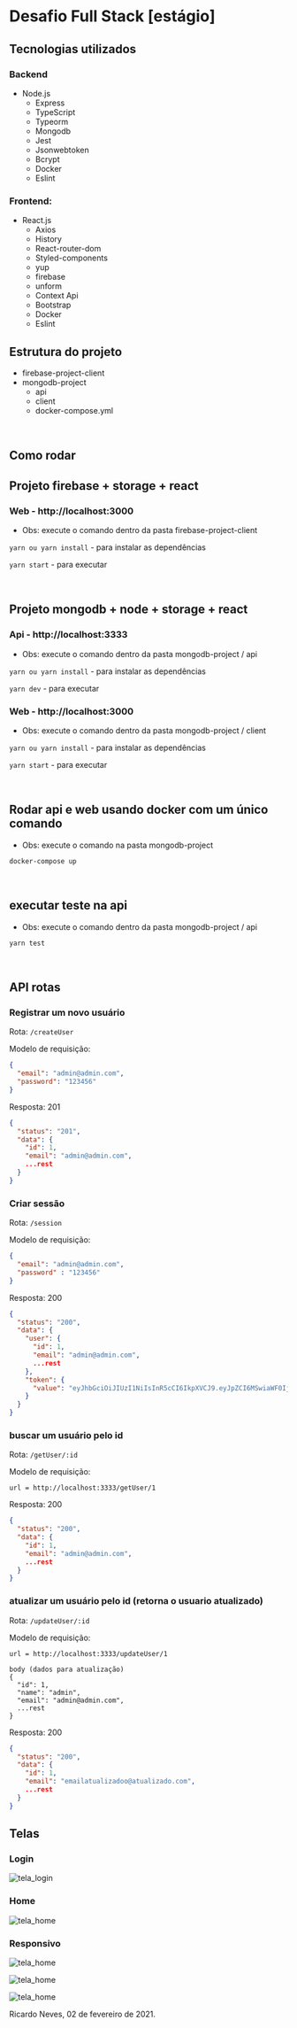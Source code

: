 # Desafio Full Stack [estágio]

## Tecnologias utilizados

### Backend
- Node.js
  - Express
  - TypeScript
  - Typeorm
  - Mongodb
  - Jest
  - Jsonwebtoken
  - Bcrypt
  - Docker
  - Eslint

### Frontend:
 - React.js
   - Axios
   - History
   - React-router-dom
   - Styled-components
   - yup
   - firebase
   - unform
   - Context Api
   - Bootstrap
   - Docker
   - Eslint

## Estrutura do projeto
- firebase-project-client
- mongodb-project
  - api
  - client
  - docker-compose.yml

<br />
  
## Como rodar 
## Projeto firebase + storage + react

### Web - http://<span></span>localhost:3000
- Obs: execute o comando dentro da pasta firebase-project-client

`yarn ou yarn install` - para instalar as dependências

`yarn start` - para executar

<br />

## Projeto mongodb + node + storage + react

### Api - http://<span></span>localhost:3333
- Obs: execute o comando dentro da pasta mongodb-project / api 

`yarn ou yarn install` - para instalar as dependências

`yarn dev` - para executar

### Web - http://<span></span>localhost:3000
- Obs: execute o comando dentro da pasta mongodb-project / client

`yarn ou yarn install` - para instalar as dependências

`yarn start` - para executar

<br />

## Rodar api e web usando docker com um único comando
- Obs: execute o comando na pasta mongodb-project

`docker-compose up`

<br />

## executar teste na api
- Obs: execute o comando dentro da pasta mongodb-project / api

`yarn test`

<br />

## API rotas

### Registrar um novo usuário

Rota:
`/createUser
`

Modelo de requisição:
```json
{
  "email": "admin@admin.com",
  "password": "123456"
}
```

Resposta: 201
```json
{
  "status": "201",
  "data": {
    "id": 1,
    "email": "admin@admin.com",
    ...rest
  }
}
```

### Criar sessão

Rota:
`/session`

Modelo de requisição:
```json
{
  "email": "admin@admin.com",
  "password" : "123456"
}
```

Resposta: 200
```json
{
  "status": "200",
  "data": {
    "user": {
      "id": 1,
      "email": "admin@admin.com",
      ...rest
    },
    "token": {
      "value": "eyJhbGciOiJIUzI1NiIsInR5cCI6IkpXVCJ9.eyJpZCI6MSwiaWF0IjoxNjAwMzUyMzc2LCJleHAiOjE2MDA1MjUxNzZ9.wioT2DD5EEP_qMHcw7oEjWCFW3rSpAeg1e6YHDHiEfQ"
    }
  }
}
```

### buscar um usuário pelo id

Rota:
`/getUser/:id
`

Modelo de requisição:
```
url = http://localhost:3333/getUser/1
```

Resposta: 200
```json
{
  "status": "200",
  "data": {
    "id": 1,
    "email": "admin@admin.com",
    ...rest
  }
}
```

### atualizar um usuário pelo id (retorna o usuario atualizado)

Rota:
`/updateUser/:id
`

Modelo de requisição:
```
url = http://localhost:3333/updateUser/1

body (dados para atualização)
{
  "id": 1,
  "name": "admin",
  "email": "admin@admin.com",
  ...rest
}
```

Resposta: 200
```json
{
  "status": "200",
  "data": {
    "id": 1,
    "email": "emailatualizadoo@atualizado.com",
    ...rest
  }
}
```


## Telas

### Login
![tela_login](https://i.ibb.co/1b1nggJ/Captura-de-tela-de-2021-02-02-21-39-03.png)

### Home
![tela_home](https://i.ibb.co/XygL5Q5/Captura-de-tela-de-2021-02-02-21-39-48.png)

### Responsivo
![tela_home](https://i.ibb.co/PCqk4NS/Captura-de-tela-de-2021-02-02-21-41-21.png)

![tela_home](https://i.ibb.co/BGYv3WN/Captura-de-tela-de-2021-02-02-21-41-39.png)

![tela_home](https://i.ibb.co/7NZkS3B/Captura-de-tela-de-2021-02-02-21-52-55.png)


Ricardo Neves, 02 de fevereiro de 2021.
